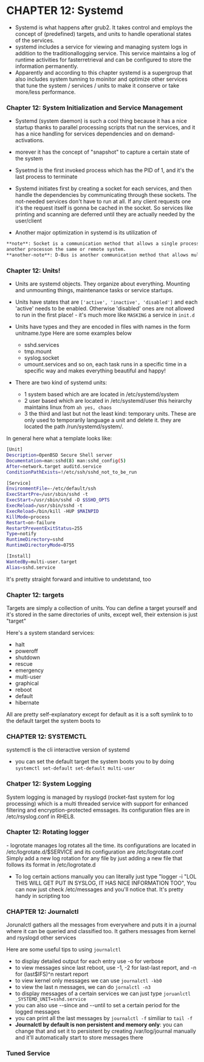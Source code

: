 <h1> CHAPTER 12: Systemd </h1>

- Systemd is what happens after grub2. It takes control and employs the concept
of (predefined) targets, and units to handle operational states of the
services. 
- systemd includes a service for viewing and managing system logs in addition to the traditionallogging service.
This service maintains a log of runtime activities for fasterretrieval and can be configured to store the 
information permanently.
- Apparently and according to this chapter systemd is a supergroup that also
  includes system tunning to moinitor and optimize other services that tune the
  system / services / units to make it conserve or take more/less performance.


<h3> Chapter 12: System Initialization and Service Management </h3>

- Systemd (system daemon) is such a cool thing because it has a nice startup
  thanks to parallel processing scripts that run the services, and it has
  a nice handling for services dependencies and on demand-activations.
- morever it has the concept of "snapshot" to capture a certain state of the
  system 
- Sysetmd is the first invoked process which has the PID of 1, and it's the
  last process to terminate

- Systemd initiates first by creating a socket for each services, and then
  handle the dependencies by communicating through these sockets. The
  not-needed services don't have to run at all. If any client requests one it's
  the request itself is gonna be cached in the socket. So services like
  printing and scanning are deferred until they are actually needed by the
  user/client
- Another major optimization in systemd is its utilization of 
```bash
**note**: Socket is a communication method that allows a single process to talk to 
another processon the same or remote system.
**another-note**: D-Bus is another communication method that allows multiple services running in parallelon a system to talk to one another on the same or remote system.
```





<h3> Chapter 12: Units! </h3>

- Units are systemd objects. They organize about everything. Mounting and
unmounting things, maintenance tasks or service startups.

- Units have states that are `['active', 'inactive', 'disabled']` and each
  'active' needs to be enabled. Otherwise 'disabled' ones are not allowed to
  run in the first place! - it's much more like `MASKING` a service in `init.d`
- Units have types and they are encoded in files with names in the form
  unitname.type Here are some examples below
    - sshd.services
    - tmp.mount
    - syslog.socket
    - umount.services
  and so on, each task runs in a specific time in a specific way and makes
  everything beautiful and happy!
- There are two kind of systemd units:
  - 1 system based which are are located in /etc/systemd/system
  - 2 user based which are located in /etc/systemd/user
  this heirarchy maintains linux from `ah yes, chaos` 
  - 3 the third and last but not the least kind: temporary units. These are
    only used to temporarily language a unit and delete it. they are located
    the path /run/systemd/system/*.*

In general here what a template looks like:

```bash
[Unit]
Description=OpenBSD Secure Shell server
Documentation=man:sshd(8) man:sshd_config(5)
After=network.target auditd.service
ConditionPathExists=!/etc/ssh/sshd_not_to_be_run

[Service]
EnvironmentFile=-/etc/default/ssh
ExecStartPre=/usr/sbin/sshd -t
ExecStart=/usr/sbin/sshd -D $SSHD_OPTS
ExecReload=/usr/sbin/sshd -t
ExecReload=/bin/kill -HUP $MAINPID
KillMode=process
Restart=on-failure
RestartPreventExitStatus=255
Type=notify
RuntimeDirectory=sshd
RuntimeDirectoryMode=0755

[Install]
WantedBy=multi-user.target
Alias=sshd.service
```

It's pretty straight forward and intuitive to undetstand, too

<h3> Chapter 12: targets </h3>
Targets are simply a collection of units. You can define a target yourself and
it's stored in the same directories of units, except well, their extension is
just "target"

Here's a system standard services:

- halt
- poweroff
- shutdown
- rescue
- emergency
- multi-user
- graphical
- reboot
- default
- hibernate

All are pretty self-explanatory except for default as it is a soft symlink to
to the default target the system boots to 

<h3> CHAPTER 12: SYSTEMCTL </h3>
systemctl is the cli interactive version of systemd 

- you can set the default target the system boots you to by doing
  `systemctl set-default set-default multi-user`

<h3> Chatper 12: System Logging </h3>

System logging is managed by rsyslogd (rocket-fast system for log processing)
which is a multi threaded service with support for enhanced filtering and
encryption-protected emssages. Its configuration files are in /etc/rsyslog.conf
in RHEL8. 

<h3> Chapter 12: Rotating logger  </h3>
- logrotate manages log rotates all the time. its configurations are located in
/etc/logrotate.d/$SERVICE and its configuration are /etc/logrotate.conf
Simply add a new log rotation for any file by just adding a new file that
follows its format in /etc/logrotate.d

- To log certain actions manually you can literally just type "logger -i "LOL
  THIS WILL GET PUT IN SYSLOG, IT HAS NICE INFORMATION TOO", You can now just
  check /etc/messages and you'll notice that. It's pretty handy in scripting
  too

<h3> CHAPTER 12: Journalctl </h3>
Jorunalctl gathers all the messages from everywhere and puts it in a journal
where it can be queried and classified too. 
It gathers messages from kernel and rsyslogd other services

Here are some useful tips to using `journalctl`

- to display detailed output for each entry use -o for verbose
- to view messages since last reboot, use -1, -2 for last-last report, and -n
  for (last$IFS)^n restart report
- to view kernel only messages we can use `journalctl -kb0`
- to view the last n messages, we can do `jornalctl -n3`
- to display messages of a certain services we can just type `joruanlctl
  _SYSTEMD_UNIT=sshd.service`
- you can also use --since and --until to set a certain period for the logged
  messages
- you can print all the last messages by `journalctl -f` similiar to `tail -f`
- **Journalctl by default is non persistent and memory only**: you can change
  that and set it to persistent by creating /var/log/journal manually and
  it'll automatically start to store messages there 

<h3> Tuned Service </h3>

